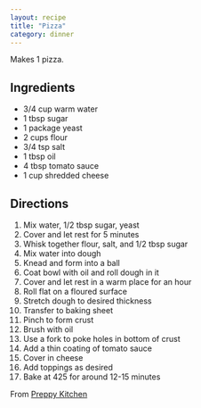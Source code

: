 ```yaml
---
layout: recipe
title: "Pizza"
category: dinner
---
```


Makes 1 pizza.

## Ingredients
- 3/4 cup warm water
- 1 tbsp sugar
- 1 package yeast
- 2 cups flour
- 3/4 tsp salt
- 1 tbsp oil
- 4 tbsp tomato sauce
- 1 cup shredded cheese

## Directions
1. Mix water, 1/2 tbsp sugar, yeast
2. Cover and let rest for 5 minutes
3. Whisk together flour, salt, and 1/2 tbsp sugar
4. Mix water into dough
5. Knead and form into a ball
6. Coat bowl with oil and roll dough in it
7. Cover and let rest in a warm place for an hour
8. Roll flat on a floured surface
9. Stretch dough to desired thickness
10. Transfer to baking sheet
11. Pinch to form crust
12. Brush with oil
13. Use a fork to poke holes in bottom of crust
14. Add a thin coating of tomato sauce
15. Cover in cheese
16. Add toppings as desired
17. Bake at 425 for around 12-15 minutes

From [Preppy Kitchen](https://www.youtube.com/watch?v=Eim2GpHNQDg)